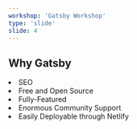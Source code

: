 ```yaml
---
workshop: 'Gatsby Workshop'
type: 'slide'
slide: 4
---
```


## Why Gatsby

<li><span class="emphasized">SEO</span></li>
<li><span class="emphasized">Free</span> and <span class="emphasized">Open Source</span></li>
<li><span class="emphasized">Fully-Featured</span></li>
<li>Enormous Community <span class="emphasized">Support</span></li>
<li>Easily Deployable through <span class="emphasized">Netlify</span></li>